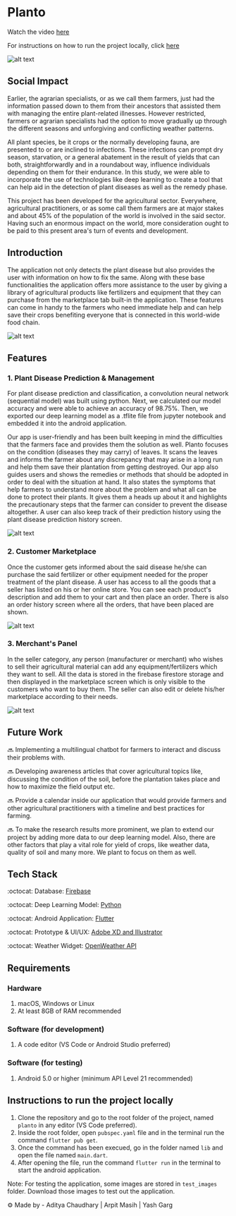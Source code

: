 # Planto

Watch the video [here](https://youtu.be/-r9AGwJgFtA)

For instructions on how to run the project locally, click [here](#Instructions-to-run-the-project-locally)

![alt text](screenshots/1.png)

## Social Impact

Earlier, the agrarian specialists, or as we call them farmers, just had the information passed down to them from their ancestors that assisted them with managing the entire plant-related illnesses. However restricted, farmers or agrarian specialists had the option to move gradually up through the different seasons and unforgiving and conflicting weather patterns.

All plant species, be it crops or the normally developing fauna, are presented to or are inclined to infections. These infections can prompt dry season, starvation, or a general abatement in the result of yields that can both, straightforwardly and in a roundabout way, influence individuals depending on them for their endurance. In this study, we were able to incorporate the use of technologies like deep learning to create a tool that can help aid in the detection of plant diseases as well as the remedy phase.
 
This project has been developed for the agricultural sector. Everywhere, agricultural practitioners, or as some call them farmers are at major stakes and about 45% of the population of the world is involved in the said sector. Having such an enormous impact on the world, more consideration ought to be paid to this present area's turn of events and development.

## Introduction

The application not only detects the plant disease but also provides the user with information on how to fix the same. Along with these base functionalities the application offers more assistance to the user by giving a library of agricultural products like fertilizers and equipment that they can purchase from the marketplace tab built-in the application. These features can come in handy to the farmers who need immediate help and can help save their crops benefiting everyone that is connected in this world-wide food chain.

![alt text](screenshots/5.png)

## Features

### 1. Plant Disease Prediction & Management

For plant disease prediction and classification, a convolution neural network (sequential model) was built using python. Next, we calculated our model accuracy and were able to achieve an accuracy of 98.75%. Then, we exported our deep learning model as a .tflite file from jupyter notebook and embedded it into the android application. 

Our app is user-friendly and has been built keeping in mind the difficulties that the farmers face and provides them the solution as well. Planto focuses on the condition (diseases they may carry) of leaves. It scans the leaves and informs the farmer about any discrepancy that may arise in a long run and help them save their plantation from getting destroyed. Our app also guides users and shows the remedies or methods that should be adopted in order to deal with the situation at hand. It also states the symptoms that help farmers to understand more about the problem and what all can be done to protect their plants. It gives them a heads up about it and highlights the precautionary steps that the farmer can consider to prevent the disease altogether. A user can also keep track of their prediction history using the plant disease prediction history screen.

![alt text](screenshots/2.png)

### 2. Customer Marketplace

Once the customer gets informed about the said disease he/she can purchase the said fertilizer or other equipment needed for the proper treatment of the plant disease. A user has access to all the goods that a seller has listed on his or her online store. You can see each product's description and add them to your cart and then place an order. There is also an order history screen where all the orders, that have been placed are shown.

![alt text](screenshots/3.png)

### 3. Merchant's Panel

In the seller category, any person (manufacturer or merchant) who wishes to sell their agricultural material can add any equipment/fertilizers which they want to sell. All the data is stored in the firebase firestore storage and then displayed in the marketplace screen which is only visible to the customers who want to buy them. The seller can also edit or delete his/her marketplace according to their needs.

![alt text](screenshots/4.png)

## Future Work

:soon: Implementing a multilingual chatbot for farmers to interact and discuss their problems with.

:soon: Developing awareness articles that cover agricultural topics like, discussing the condition of the soil, before the plantation takes place and how to maximize the field output etc.

:soon: Provide a calendar inside our application that would provide farmers and other agricultural practitioners with a timeline and best practices for farming.

:soon: To make the research results more prominent, we plan to extend our project by adding more data to our deep learning model. Also, there are other factors that play a vital role for yield of crops, like weather data, quality of soil and many more. We plant to focus on them as well.

## Tech Stack

:octocat: Database: [Firebase](https://firebase.google.com/)

:octocat: Deep Learning Model: [Python](https://www.python.org/)

:octocat: Android Application: [Flutter](https://flutter.dev/)

:octocat: Prototype & UI/UX: [Adobe XD and Illustrator](https://www.adobe.com/in/products/xd.html)

:octocat: Weather Widget: [OpenWeather API](https://openweathermap.org/)

## Requirements

### Hardware

1. macOS, Windows or Linux
2. At least 8GB of RAM recommended

### Software (for development)

1. A code editor (VS Code or Android Studio preferred)

### Software (for testing)

1. Android 5.0 or higher (minimum API Level 21 recommended)

## Instructions to run the project locally

1. Clone the repository and go to the root folder of the project, named `planto` in any editor (VS Code preferred).
2. Inside the root folder, open `pubspec.yaml` file and in the terminal run the command `flutter pub get`.
3. Once the command has been execued, go in the folder named `lib` and open the file named `main.dart`.
4. After opening the file, run the command `flutter run` in the terminal to start the android application.

Note: For testing the application, some images are stored in `test_images` folder. Download those images to test out the application.


⚙ Made by - Aditya Chaudhary | Arpit Masih | Yash Garg
